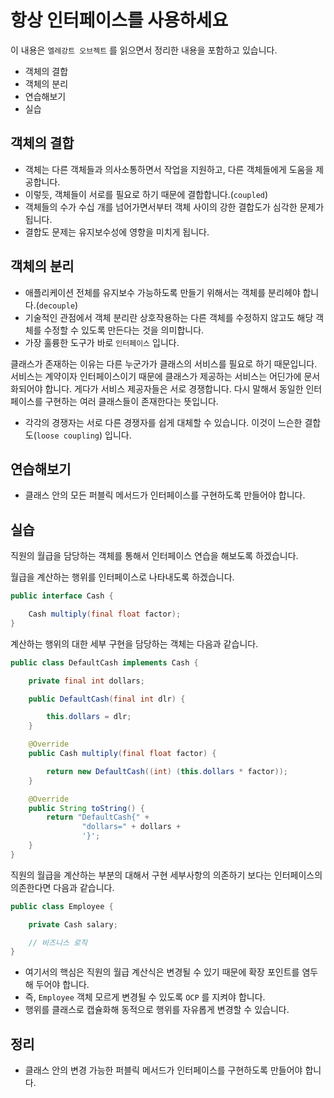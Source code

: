 # 항상 인터페이스를 사용하세요

이 내용은 `엘레강트 오브젝트` 를 읽으면서 정리한 내용을 포함하고 있습니다.

- 객체의 결합
- 객체의 분리
- 연습해보기
- 실습

## 객체의 결합

- 객체는 다른 객체들과 의사소통하면서 작업을 지원하고, 다른 객체들에게 도움을 제공합니다.
- 이렇듯, 객체들이 서로를 필요로 하기 때문에 결합합니다.(`coupled`)
- 객체들의 수가 수십 개를 넘어가면서부터 객체 사이의 강한 결합도가 심각한 문제가 됩니다.
- 결합도 문제는 유지보수성에 영향을 미치게 됩니다.

## 객체의 분리

- 애플리케이션 전체를 유지보수 가능하도록 만들기 위해서는 객체를 분리헤야 합니다.(`decouple`)
- 기술적인 관점에서 객체 분리란 상호작용하는 다른 객체를 수정하지 않고도 해당 객체를 수정할 수 있도록 만든다는 것을 의미합니다.
- 가장 훌륭한 도구가 바로 `인터페이스` 입니다.

클래스가 존재하는 이유는 다른 누군가가 클래스의 서비스를 필요로 하기 때문입니다. 서비스는 계약이자 인터페이스이기 때문에 클래스가 제공하는 서비스는 어딘가에 문서화되어야 합니다. 게다가 서비스 제공자들은 서로 경쟁합니다. 다시 말해서 동일한 인터페이스를 구현하는 여러 클래스들이 존재한다는 뜻입니다.

- 각각의 경쟁자는 서로 다른 경쟁자를 쉽게 대체할 수 있습니다. 이것이 느슨한 결합도(`loose coupling`) 입니다.

## 연습해보기

- 클래스 안의 모든 퍼블릭 메서드가 인터페이스를 구현하도록 만들어야 합니다.

## 실습

직원의 월급을 담당하는 객체를 통해서 인터페이스 연습을 해보도록 하겠습니다.

월급을 계산하는 행위를 인터페이스로 나타내도록 하겠습니다.

```java
public interface Cash {

    Cash multiply(final float factor);
}
```

계산하는 행위의 대한 세부 구현을 담당하는 객체는 다음과 같습니다.

```java
public class DefaultCash implements Cash {

    private final int dollars;

    public DefaultCash(final int dlr) {

        this.dollars = dlr;
    }

    @Override
    public Cash multiply(final float factor) {

        return new DefaultCash((int) (this.dollars * factor));
    }

    @Override
    public String toString() {
        return "DefaultCash{" +
                "dollars=" + dollars +
                '}';
    }
}
```

직원의 월급을 계산하는 부분의 대해서 구현 세부사항의 의존하기 보다는 인터페이스의 의존한다면 다음과 같습니다.

```java
public class Employee {

    private Cash salary;

    // 비즈니스 로직
}
```

- 여기서의 핵심은 직원의 월급 계산식은 변경될 수 있기 때문에 확장 포인트를 염두해 두어야 합니다.
- 즉, `Employee` 객체 모르게 변경될 수 있도록 `OCP` 를 지켜야 합니다. 
- 행위를 클래스로 캡슐화해 동적으로 행위를 자유롭게 변경할 수 있습니다.

## 정리

- 클래스 안의 변경 가능한 퍼블릭 메서드가 인터페이스를 구현하도록 만들어야 합니다.